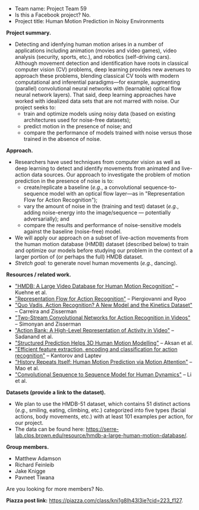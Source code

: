 - Team name: Project Team 59
- Is this a Facebook project? No.
- Project title: Human Motion Prediction in Noisy Environments

**Project summary.**
- Detecting and idenfying human motion arises in a number of applications
including animation (movies and video games), video analysis (security,
sports, etc.), and robotics (self-driving cars). Although movement detection and
identification have roots in classical computer vision (CV) problems, deep
learning provides new avenues to approach these problems, blending classical CV
tools with modern computational and inferential paradigms—for example,
augmenting (parallel) convolutional neural networks with (learnable) optical 
flow neural network layers). That said, deep learning approaches have worked
with idealized data sets that are not marred with noise. Our project seeks to:
    - train and optimize models using noisy data (based on existing 
    architectures used for noise-free datasets);
    - predict motion in the presence of noise; and
    - compare the performance of models trained with noise versus those 
    trained in the absence of noise.

**Approach.**
- Researchers have used techniques from computer vision as well as deep learning
to detect and identify movements from animated and live-action data sources. Our
approach to investigate the problem of motion prediction in the presence of
noise is to:
    - create/replicate a baseline (*e.g.*, a convolutional sequence-to-sequence
    model with an optical flow layer—as in "Representation Flow for Action
    Recognition");
    - vary the amount of noise in the (training and test) dataset 
    (*e.g.*, adding noise-energy into the image/sequence — potentially 
    adversarially); and
    - compare the results and performance of noise-sensitive models against the
    baseline (noise-free) model.
- We will apply our approach on a subset of live-action movements from the human
motion database (HMDB) dataset (described below) to train and optimize our
models before studying our problem in the context of a larger portion of (or
perhaps the full) HMDB dataset.
- *Stretch goal:* to generate novel human movements (*e.g.*, dancing).

**Resources / related work.**
+ ["HMDB: A Large Video Database for Human Motion Recognition"](https://serre-lab.clps.brown.edu/wp-content/uploads/2012/08/Kuehne_etal_iccv11.pdf) – Kuehne et al.
+ ["Representation Flow for Action Recognition"](https://arxiv.org/pdf/1810.01455v3.pdf) – Piergiovanni and Ryoo
+ ["Quo Vadis, Action Recognition? A New Model and the Kinetics Dataset"](https://arxiv.org/pdf/1705.07750v3.pdf) – Carreira and Zisserman
+ ["Two-Stream Convolutional Networks for Action Recognition in Videos"](https://https://arxiv.org/pdf/1406.2199.pdf) – Simonyan and Zisserman
+ ["Action Bank: A High-Level Representation of Activity in Video"](https://cse.buffalo.edu/~jcorso/pubs/jcorso_CVPR2012_actionbank.pdf) – Sadanand et al.
+ ["Structured Prediction Helps 3D Human Motion Modelling"](https://arxiv.org/pdf/1910.09070.pdf) – Aksan et al.
+ ["Efficient feature extraction, encoding and classification for action recognition"](https://www.di.ens.fr/willow/pdfscurrent/kantorov14cvpr.pdf) – Kantorov and Laptev
+ ["History Repeats Itself: Human Motion Prediction via Motion Attention"](https://paperswithcode.com/paper/history-repeats-itself-human-motion) – Mao et al.
+ ["Convolutional Sequence to Sequence Model for Human Dynamics"](https://arxiv.org/pdf/1805.00655.pdf) – Li et al.

**Datasets (provide a link to the dataset).**
- We plan to use the HMDB-51 dataset, which contains 51 distinct actions
(*e.g.*, smiling, eating, climbing, etc.) categorized into five types (facial
actions, body movements, etc.) with at least 101 examples per action, for our
project.
- The data can be found here:
<https://serre-lab.clps.brown.edu/resource/hmdb-a-large-human-motion-database/>.

**Group members.**
- Matthew Adamson
- Richard Feinleib
- Jake Knigge
- Pavneet Tiwana

Are you looking for more members? No.

**Piazza post link:** <https://piazza.com/class/kni1g8lh43l3ie?cid=223_f127>.
